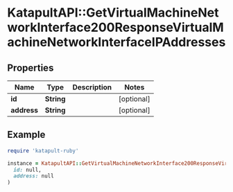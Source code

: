# KatapultAPI::GetVirtualMachineNetworkInterface200ResponseVirtualMachineNetworkInterfaceIPAddresses

## Properties

| Name | Type | Description | Notes |
| ---- | ---- | ----------- | ----- |
| **id** | **String** |  | [optional] |
| **address** | **String** |  | [optional] |

## Example

```ruby
require 'katapult-ruby'

instance = KatapultAPI::GetVirtualMachineNetworkInterface200ResponseVirtualMachineNetworkInterfaceIPAddresses.new(
  id: null,
  address: null
)
```

